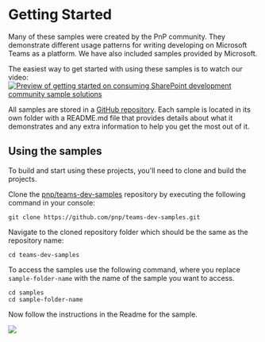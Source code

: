 # Getting Started

Many of these samples were created by the PnP community. They demonstrate different usage patterns for writing developing on Microsoft Teams as a platform. We have also included samples provided by Microsoft.

The easiest way to get started with using these samples is to watch our video:
[![Preview of getting started on consuming SharePoint development community sample solutions](http://img.youtube.com/vi/EH5voQlRd-4/0.jpg)](http://www.youtube.com/watch?v=EH5voQlRd-4 "Getting Started Using PnP Samples")

All samples are stored in a [GitHub repository](https://github.com/pnp/teams-dev-samples). Each sample is located in its own folder with a README.md file that provides details about what it demonstrates and any extra information to help you get the most out of it.

## Using the samples

To build and start using these projects, you'll need to clone and build the projects.

Clone the [pnp/teams-dev-samples](https://github.com/pnp/teams-dev-samples) repository by executing the following command in your console:

```shell
git clone https://github.com/pnp/teams-dev-samples.git
```

Navigate to the cloned repository folder which should be the same as the repository name:

```shell
cd teams-dev-samples
```

To access the samples use the following command, where you replace `sample-folder-name` with the name of the sample you want to access.

```shell
cd samples
cd sample-folder-name
```

Now follow the instructions in the Readme for the sample.

<img src="https://telemetry.sharepointpnp.com/teams-dev-samples/docs/gettingstarted" />